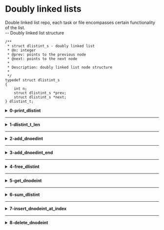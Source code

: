 # Doubly linked lists
Double linked list repo, each task or file encompasses certain functionality of the list.<br />
    -- Doubly linked list structure
```
/**
 * struct dlistint_s - doubly linked list
 * @n: integer
 * @prev: points to the previous node
 * @next: points to the next node
 *
 * Description: doubly linked list node structure
 *
 */
typedef struct dlistint_s
{
	int n;
	struct dlistint_s *prev;
	struct dlistint_s *next;
} dlistint_t;
```

<details>
<summary><b>0-print_dlistint</b></summary>
`c` function that prints all the elements of a `dlistint_t` list.
</details>

---

<details>
<summary><b>1-dlistint_t_len</b></summary>
`c` function that returns the number of elements in a linked `dlistint_t` list.
</details>

---

<details>
<summary><b>2-add_dnoedint</b></summary>
`c` function that adds node at the beginning and return the new node.
</details>

---

<details>
<summary><b>3-add_dnoedint_end</b></summary>
`c` function that adds node at the end and return the new node.
</details>

---

<details>
<summary><b>4-free_dlistint</b></summary>
`c` function that frees a doubly linked list
</details>

---

<details>
<summary><b>5-get_dnodeint</b></summary>
`c` function that retrieves node at certain `index`.
</details>

---

<details>
<summary><b>6-sum_dlistint</b></summary>
`c` function that returns sum of all nodes in the list.
</details>

---

<details>
<summary><b>7-insert_dnodeint_at_index</b></summary>
`c` function that inserts a new node at a given position.
</details>

---

<details>
<summary><b>8-delete_dnodeint</b></summary>
`c` function that deletes the node at index index of a `dlistint_t` linked list.
</details>
